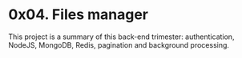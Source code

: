 # 0x04. Files manager
This project is a summary of this back-end trimester: authentication, NodeJS, MongoDB, Redis, pagination and background processing.
